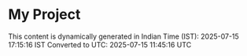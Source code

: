 # My Project

This content is dynamically generated in Indian Time (IST): 2025-07-15 17:15:16 IST
Converted to UTC: 2025-07-15 11:45:16 UTC
